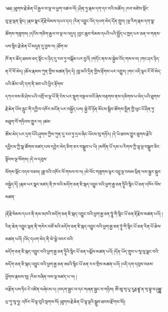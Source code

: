 ﻿  
༄༅། །ཐུགས་རྗེ་ཆེན་པོ་རྒྱལ་བ་ལྔ་ལ་ཕྱག་འཚལ་ལོ། །ཤིན་ཏུ་རྣམ་དག་དང་བའི་མཚོར། །རབ་མཛེས་སྡོང་  
བུ་ལྔ་ལྡན་སྟེང། །རྣམ་སྣང་རྡོ་རྗེ་སེམས་དཔའ་དང། །རིན་འབྱུང་འོད་དཔག་མེད་དོན་གྲུབ། །ལྔ་རིག་རྣམ་དག་སྣ་ཚོགས་གཟུགས། །དངོས་གཅིག་རྒྱལ་བ་ལྔ་ལ་འདུད། །བྱང་ཆུབ་སེམས་དཔའི་པའི་སྤྱོད་པ་ཁྱད་པར་ཅན་ལ་གནས་པས་སྙིང་རྗེ་ཆེན་པོ་མདུན་དུ་བྱས་ལ། །ཐོག་མ་  
ཁོ་ནར་ཆོད་ཐམས་ཅད་སྟོང་པ་ཉིད་དུ་རབ་ཏུ་བསྒོམ་པར་བྱའོ། །གདོང་ནས་མ་སྐྱེས་འོད་གསལ་བ། །གང་ཤར་ཉིད་ན་ངོ་བོ་མེད། །ཆོས་རྣམས་ཀུན་གྱིས་མཚན་ཉིད་དེ། །བླ་མའི་དྲིན་གྱིས་རྟོགས་པར་འགྱུར། །གང་འདི་ལྟར་ངོ་བོ་མེད་པའི་ཆོས་འདི་དག་ནི་ཟབ་པའི་ཕྱིར་རྟོགས་  
དཀའ་བས་མི་ཤེས་པའི་འགྲོ་བ་ལྔ་པོ་ནི་ངེས་པར་སྡུག་བསྔལ་བའོ་ཞེས་བརྟགས་ནས་དམིགས་པ་མེད་པའི་ཐུགས་རྗེ་ཆེན་པོས་རླུང་གི་དཀྱིལ་འཁོར་མངོན་པར་བསྐྱོད་པས། སྐྱེ་བོ་ཉོན་མོངས་སྒྲིབ་ཚོགས་སྤྲིན་གྱི་ཕུང་པོ་ཤིན་ཏུ་མཐུག་བོ་གཏིབས་གྱུར་ལ། །ཚམ་  
ཚོམ་མེད་པར་དྲག་པོའི་ཤུགས་ཀྱིས་ཀུན་དུ་རབ་ཏུ་དྲལ་ཞིང་ཡོངས་སུ་གཏོར། །དེ་ཡི་ཐབས་གྱུར་ཐུགས་རྗེའི་དབྱིངས་ཀྱི་སྣ་ཚོགས་མཛད་པས་དབྱེར་མེད་ཅིག་ཅར་བསྒྲུབ་པ་ཡི། །མགོན་པོ་དམ་པ་རིགས་ཀྱི་ལྷ་ལྔ་བསྒྲུབ་ཅིང་སྟོབས་ལྔ་སོགས། །དེ་ལ་དབུས་  
སོགས་སྡོང་འདབ་བཅས། །ཟླ་བའི་འཁོར་ལོ་གསལ་བ་ལ། །མེ་ལོང་གཟུགས་ལྟར་འབྲུ་ལྔ་བསམ་ཕྲིན་ལས་སྦྱར་སྐུར་བསྐྱེད་དོ། །རྣམ་པར་སྣང་མཛད་ནི་ཁ་བའི་མདོག་ཅན་ཇི་སྐད་འབྱུང་བའི་ཕྱག་རྒྱ་ཅན་ཧྲཱིའི་སྙིང་པོ་ཅན་འཁོར་ལོས་མཚན་  
  
།རྡོ་རྗེ་སེམས་དཔའ་ནི་ནམ་མཁའི་མདོག་ཅན་ཇི་སྐད་འབྱུང་བའི་ཕྱག་རྒྱ་ཅན་ཧཱུཾ་གི་སྙིང་པོ་ཅན་རྡོ་རྗེས་མཚན་པའོ། །རིན་ཆེན་འབྱུང་ལྡན་ནི་གསེར་བཙོ་མའི་མདོག་ཅན་ཇི་སྐད་འབྱུང་བའི་ཕྱག་རྒྱ་ཅན་ཏྲཱཾ་གི་སྙིང་པོ་ཅན་རིན་པོ་ཆེས་མཚན་པའོ། །འོད་དཔག་མེད་ནི་མེ་ལྕེ་འབར་བའི་  
མདོག་ཅན་ཇི་སྐད་འབྱུང་བའི་ཕྱག་རྒྱ་ཅན་ཧྲཱིའི་སྙིང་པོ་ཅན་པདྨོས་མཚན་པའོ། །དོན་ཡོད་གྲུབ་པ་སཱ་ལུ་ལྗང་བའི་མདོག་ཅན་ཇི་སྐད་འབྱུང་བའི་ཕྱག་རྒྱ་ཅན་ཨཿའི་སྙིང་པོ་ཅན་རལ་གྲིས་མཚན་པའོ། །འདི་དག་དབུས་བཅས་ཕྱོགས་རྣམས་སུ། །རིམ་བཞིན་ལས་ལྔ་མཛད་པ་ལ། །  
བརྩོན་པས་ཏིང་ངེ་འཛིན་བཞེངས་པ། །བདག་སྦྱང་བ་དང་གཞན་སྦྱང་བ་གཉིས། ཨོཾ་ཨཱ་སྭ་པཱ་རཱརྠ་ཛྙཱ་ན་སྭ་བྷཱ་བ་ཤུདྡྷ་པྲ་ཀཱ་སཱ་ཧཱ། འཁོར་ལོ་ལྟ་བུའི་སྔགས་སོ། །ཐུགས་རྗེ་ཆེན་པོ་ལྷ་ལྔའི་སྒྲུབ་ཐབས་རྫོགས་སོ།།  
  
  
